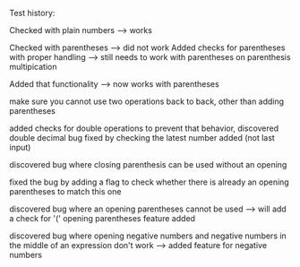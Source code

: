 Test history:

Checked with plain numbers --> works

Checked with parentheses --> did not work
Added checks for parentheses with proper handling --> still needs to work with parentheses on parenthesis multipication

Added that functionality --> now works with parentheses

make sure you cannot use two operations back to back, other than adding parentheses

added checks for double operations to prevent that behavior, discovered double decimal bug
fixed by checking the latest number added (not last input)

discovered bug where closing parenthesis can be used without an opening

fixed the bug by adding a flag to check whether there is already an opening parentheses to match this one

discovered bug where an opening parentheses cannot be used --> will add a check for '('
opening parentheses feature added

discovered bug where opening negative numbers and negative numbers in the middle of an expression don't work --> added feature for negative numbers